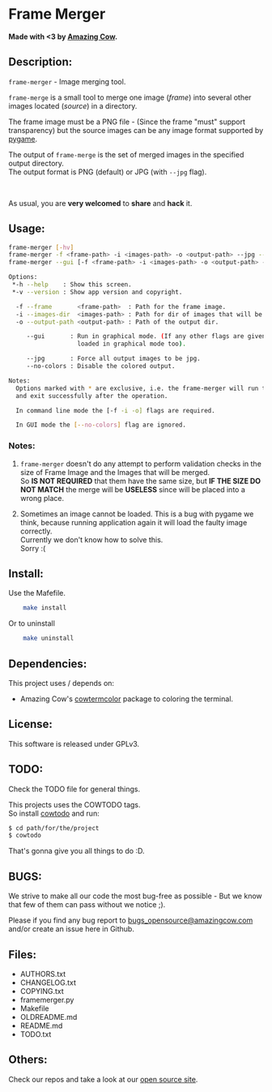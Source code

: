# Frame Merger

**Made with <3 by [Amazing Cow](http://www.amazingcow.com).**



<!-- ####################################################################### -->
<!-- ####################################################################### -->

## Description:

```frame-merger``` - Image merging tool.

```frame-merge``` is a small tool to merge one image (_frame_) into several 
other images located (_source_) in a directory.

The frame image must be a PNG file - (Since the frame "must" support transparency)
but the source images can be any image format supported by 
[pygame](http://www.pygame.org).

The output of ```frame-merge``` is the set of merged images in the specified 
output directory.    
The output format is PNG (default) or JPG (with ```--jpg``` flag).

<br>

As usual, you are **very welcomed** to **share** and **hack** it.


<!-- ####################################################################### -->
<!-- ####################################################################### -->

## Usage:

``` bash
frame-merger [-hv]
frame-merger -f <frame-path> -i <images-path> -o <output-path> --jpg --no-colors
frame-merger --gui [-f <frame-path> -i <images-path> -o <output-path> --jpg]

Options:
 *-h --help    : Show this screen.
 *-v --version : Show app version and copyright.

  -f --frame       <frame-path>  : Path for the frame image.
  -i --images-dir  <images-path> : Path for dir of images that will be merged.
  -o --output-path <output-path> : Path of the output dir.

     --gui       : Run in graphical mode. (If any other flags are given it will
                   loaded in graphical mode too).

     --jpg       : Force all output images to be jpg.
     --no-colors : Disable the colored output.

Notes:
  Options marked with * are exclusive, i.e. the frame-merger will run that
  and exit successfully after the operation.

  In command line mode the [-f -i -o] flags are required.

  In GUI mode the [--no-colors] flag are ignored.

```

### Notes:

  1. ```frame-merger``` doesn't do any attempt to perform validation checks in 
  the size of Frame Image and the Images that will be merged.    
  So  **IS NOT REQUIRED** that them have the same size, but 
  **IF THE SIZE DO NOT MATCH** the merge will be **USELESS** since will be 
  placed into a wrong place. 


  2. Sometimes an image cannot be loaded. This is a bug with pygame we think, 
  because running application again it will load the faulty image correctly.   
  Currently we don't know how to solve this.     
  Sorry :(




<!-- ####################################################################### -->
<!-- ####################################################################### -->

## Install:

Use the Mafefile.

``` bash
    make install
```

Or to uninstall

``` bash
    make uninstall
```



<!-- ####################################################################### -->
<!-- ####################################################################### -->

## Dependencies:

This project uses / depends on:

* Amazing Cow's 
[cowtermcolor](http://www.github.com/AmazingCow/AmazingCore-Libs/cowtermcolor_py)
package to coloring the terminal.



<!-- ####################################################################### -->
<!-- ####################################################################### -->

## License:

This software is released under GPLv3.



<!-- ####################################################################### -->
<!-- ####################################################################### -->

## TODO:

Check the TODO file for general things.

This projects uses the COWTODO tags.   
So install [cowtodo](http://www.github.com/AmazingCow-Tools/COWTODO.html) and run:

``` bash
$ cd path/for/the/project
$ cowtodo 
```

That's gonna give you all things to do :D.




<!-- ####################################################################### -->
<!-- ####################################################################### -->

## BUGS:

We strive to make all our code the most bug-free as possible - But we know 
that few of them can pass without we notice ;).

Please if you find any bug report to [bugs_opensource@amazingcow.com]() and/or
create an issue here in Github.




<!-- ####################################################################### -->
<!-- ####################################################################### -->

## Files:

* AUTHORS.txt
* CHANGELOG.txt
* COPYING.txt
* framemerger.py
* Makefile
* OLDREADME.md
* README.md
* TODO.txt



<!-- ####################################################################### -->
<!-- ####################################################################### -->

## Others:
Check our repos and take a look at our [open source site](http://opensource.amazingcow.com).
